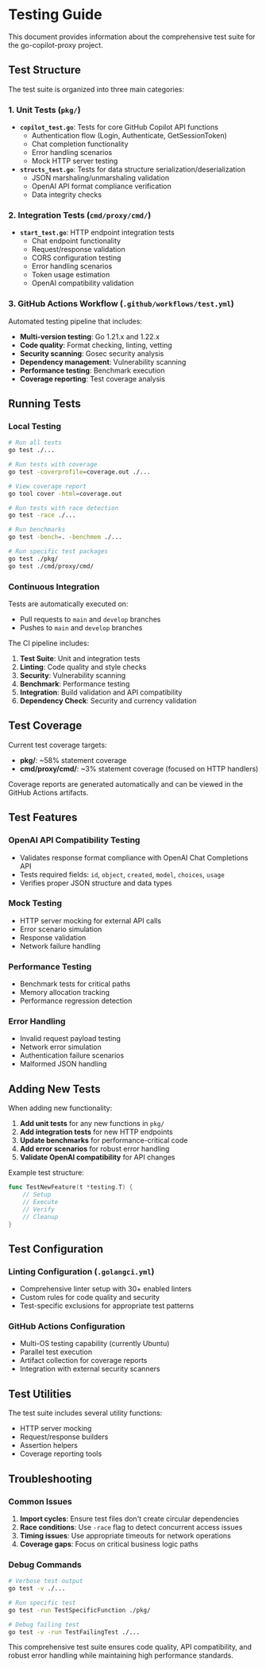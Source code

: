 # Testing Guide

This document provides information about the comprehensive test suite for the go-copilot-proxy project.

## Test Structure

The test suite is organized into three main categories:

### 1. Unit Tests (`pkg/`)
- **`copilot_test.go`**: Tests for core GitHub Copilot API functions
  - Authentication flow (Login, Authenticate, GetSessionToken)
  - Chat completion functionality
  - Error handling scenarios
  - Mock HTTP server testing
- **`structs_test.go`**: Tests for data structure serialization/deserialization
  - JSON marshaling/unmarshaling validation
  - OpenAI API format compliance verification
  - Data integrity checks

### 2. Integration Tests (`cmd/proxy/cmd/`)
- **`start_test.go`**: HTTP endpoint integration tests
  - Chat endpoint functionality
  - Request/response validation
  - CORS configuration testing
  - Error handling scenarios
  - Token usage estimation
  - OpenAI compatibility validation

### 3. GitHub Actions Workflow (`.github/workflows/test.yml`)
Automated testing pipeline that includes:
- **Multi-version testing**: Go 1.21.x and 1.22.x
- **Code quality**: Format checking, linting, vetting
- **Security scanning**: Gosec security analysis
- **Dependency management**: Vulnerability scanning
- **Performance testing**: Benchmark execution
- **Coverage reporting**: Test coverage analysis

## Running Tests

### Local Testing

```bash
# Run all tests
go test ./...

# Run tests with coverage
go test -coverprofile=coverage.out ./...

# View coverage report
go tool cover -html=coverage.out

# Run tests with race detection
go test -race ./...

# Run benchmarks
go test -bench=. -benchmem ./...

# Run specific test packages
go test ./pkg/
go test ./cmd/proxy/cmd/
```

### Continuous Integration

Tests are automatically executed on:
- Pull requests to `main` and `develop` branches
- Pushes to `main` and `develop` branches

The CI pipeline includes:
1. **Test Suite**: Unit and integration tests
2. **Linting**: Code quality and style checks
3. **Security**: Vulnerability scanning
4. **Benchmark**: Performance testing
5. **Integration**: Build validation and API compatibility
6. **Dependency Check**: Security and currency validation

## Test Coverage

Current test coverage targets:
- **pkg/**: ~58% statement coverage
- **cmd/proxy/cmd/**: ~3% statement coverage (focused on HTTP handlers)

Coverage reports are generated automatically and can be viewed in the GitHub Actions artifacts.

## Test Features

### OpenAI API Compatibility Testing
- Validates response format compliance with OpenAI Chat Completions API
- Tests required fields: `id`, `object`, `created`, `model`, `choices`, `usage`
- Verifies proper JSON structure and data types

### Mock Testing
- HTTP server mocking for external API calls
- Error scenario simulation
- Response validation
- Network failure handling

### Performance Testing
- Benchmark tests for critical paths
- Memory allocation tracking
- Performance regression detection

### Error Handling
- Invalid request payload testing
- Network error simulation
- Authentication failure scenarios
- Malformed JSON handling

## Adding New Tests

When adding new functionality:

1. **Add unit tests** for any new functions in `pkg/`
2. **Add integration tests** for new HTTP endpoints
3. **Update benchmarks** for performance-critical code
4. **Add error scenarios** for robust error handling
5. **Validate OpenAI compatibility** for API changes

Example test structure:
```go
func TestNewFeature(t *testing.T) {
    // Setup
    // Execute
    // Verify
    // Cleanup
}
```

## Test Configuration

### Linting Configuration (`.golangci.yml`)
- Comprehensive linter setup with 30+ enabled linters
- Custom rules for code quality and security
- Test-specific exclusions for appropriate test patterns

### GitHub Actions Configuration
- Multi-OS testing capability (currently Ubuntu)
- Parallel test execution
- Artifact collection for coverage reports
- Integration with external security scanners

## Test Utilities

The test suite includes several utility functions:
- HTTP server mocking
- Request/response builders
- Assertion helpers
- Coverage reporting tools

## Troubleshooting

### Common Issues
1. **Import cycles**: Ensure test files don't create circular dependencies
2. **Race conditions**: Use `-race` flag to detect concurrent access issues
3. **Timing issues**: Use appropriate timeouts for network operations
4. **Coverage gaps**: Focus on critical business logic paths

### Debug Commands
```bash
# Verbose test output
go test -v ./...

# Run specific test
go test -run TestSpecificFunction ./pkg/

# Debug failing test
go test -v -run TestFailingTest ./...
```

This comprehensive test suite ensures code quality, API compatibility, and robust error handling while maintaining high performance standards.